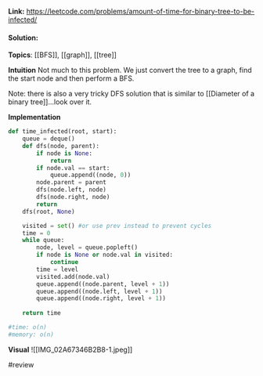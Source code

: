 
**Link:** https://leetcode.com/problems/amount-of-time-for-binary-tree-to-be-infected/
#### Solution:

**Topics**: [[BFS]], [[graph]], [[tree]]

**Intuition**
Not much to this problem. We just convert the tree to a graph, find the start node and then perform a BFS. 

Note: there is also a very tricky DFS solution that is similar to [[Diameter of a binary tree]]...look over it. 

**Implementation**
```python
def time_infected(root, start):
	queue = deque()
	def dfs(node, parent):
		if node is None:
			return 
		if node.val == start:
			queue.append((node, 0))
		node.parent = parent
		dfs(node.left, node)
		dfs(node.right, node)
		return
	dfs(root, None)

	visited = set() #or use prev instead to prevent cycles
	time = 0
	while queue:
		node, level = queue.popleft()
		if node is None or node.val in visited:
			continue
		time = level
		visited.add(node.val)
		queue.append((node.parent, level + 1))
		queue.append((node.left, level + 1))
		queue.append((node.right, level + 1))
		
	return time

#time: o(n)
#memory: o(n)
```

**Visual** 
![[IMG_02A67346B2B8-1.jpeg]]

#review 


